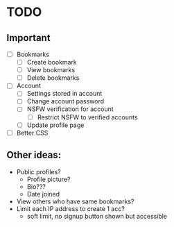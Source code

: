 # TODO
## Important

 - [ ] Bookmarks
	 - [ ] Create bookmark
	 - [ ] View bookmarks
	 - [ ] Delete bookmarks
 - [ ] Account
	 - [ ] Settings stored in account
	 - [ ]  Change account password
	 - [ ] NSFW verification for account
		 - [ ] Restrict NSFW to verified accounts
	 - [ ] Update profile page
 - [ ] Better CSS
 ## Other ideas:
 - Public profiles?
	 - Profile picture?
	 - Bio???
	 - Date joined
 - View others who have same bookmarks?
 - Limit each IP address to create 1 acc? 
	 - soft limit, no signup button shown but accessible